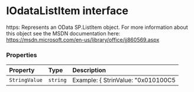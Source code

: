 # IOdataListItem interface





https: 
Represents an OData SP.ListItem object. For more information about this object 
see the MSDN documentation here: 
https://msdn.microsoft.com/en-us/library/office/jj860569.aspx




### Properties

| Property	   | Type	| Description|
|:-------------|:-------|:-----------|
|`StringValue`      | `string` | Example: { StrinValue: "0x010100C5 |




